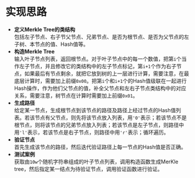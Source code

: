 实现思路
===
 * **定义Merkle Tree的类结构**  
 包括左子节点、右子节父节点、兄弟节点、是否为根节点、是否为父节点的左子树、本节点的值、Hash值等。
 * **构造Merkle Tree**  
 输入叶子节点列表，返回根节点。对于叶子节点中的每一个数值，把第`i`个当作左子节点，并且修改它的类结构中的左子节点标记，第`i+1`个作为右子节点，如果最后有节点剩余，就把它放到树的上一层进行计算，需要注意，在最底层计算时，需要加上前缀`0x00`。把第`i`个和`i+1`个的Hash值级联在一起进行Hash操作，作为他们父节点的值，补全父节点和左右子节点类结构中的对应关系，需要注意，树节点在计算时需要加上前缀`0x01`。
 * **生成路径**  
 给定某一节点，生成根节点到该节点的路径及路径上经过节点的Hash值列表。若该节点有父节点，则先将该节点放入列表，用`'0'`表示；若该节点不是根节点，则将该节点的兄弟节点放入列表；若该节点是左子节点，则路径中用`'l'`表示，若该节点是右子节点，则路径中用`'r'`表示；循环遍历。
 * **验证节点**  
 首先生成该节点的路径，然后迭代验证路径上每一节点的Hash值是否正确。
 * **测试案例**  
 获取由`10w`个随机字符串组成的叶子节点列表，调用构造函数生成MerKle tree，然后指定某一结点为待验证节点，调用验证函数进行验证。
 

